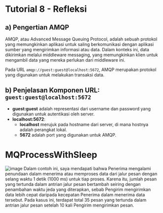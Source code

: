 
# Tutorial 8 - Refleksi

## a) Pengertian AMQP
AMQP, atau Advanced Message Queuing Protocol, adalah sebuah protokol yang memungkinkan aplikasi untuk saling berkomunikasi dengan aplikasi sumber yang mengirimkan informasi atau data. Dalam konteks ini, data dikirimkan melalui middleware messaging, yang memungkinkan klien untuk mengambil data yang mereka perlukan dari middleware ini.

Pada URL `amqp://guest:guest@localhost:5672`, AMQP merupakan protokol yang digunakan untuk melakukan transaksi data.

## b) Penjelasan Komponen URL: `guest:guest@localhost:5672`
- **guest:guest** adalah representasi dari username dan password yang digunakan untuk autentikasi oleh server.
- **localhost:5672**:
  - **localhost** merujuk pada hostname dari server, di mana hostnya adalah perangkat lokal.
  - **5672** adalah port yang digunakan untuk AMQP.

# MQProcessWithSleep
![image](https://github.com/rhaken/publisher/assets/39646450/85b0e574-2a08-4203-ba84-a0b45b06f133)
Dalam contoh ini, saya mendapati bahwa Penerima mengalami penundaan dalam menerima atau memproses data dari jalur pesan dengan selang waktu 1 detik (1000 ms) untuk tiap proses. Karena itu, jumlah pesan yang tertunda dalam antrian jalur pesan bertambah seiring dengan penambahan waktu jeda yang diterapkan, sebab Pengirim mengirimkan data lebih cepat daripada kecepatan Penerima dalam menerima data tersebut. Pada kasus ini, terdapat total 35 pesan yang tertunda dalam antrian jalur pesan setelah 10 kali Pengirim mengirimkan pesan.
